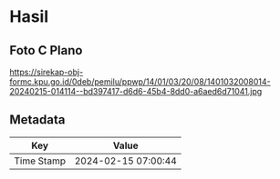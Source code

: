 # Hasil

## Foto C Plano

https://sirekap-obj-formc.kpu.go.id/0deb/pemilu/ppwp/14/01/03/20/08/1401032008014-20240215-014114--bd397417-d6d6-45b4-8dd0-a6aed6d71041.jpg


## Metadata

| Key        | Value               |
| ---------- | ------------------- |
| Time Stamp | 2024-02-15 07:00:44 |



